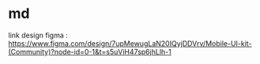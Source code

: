 # md
link design figma : https://www.figma.com/design/7upMewugLaN20IQyjDDVrv/Mobile-UI-kit-(Community)?node-id=0-1&t=s5uViH47sp6jhLlh-1
